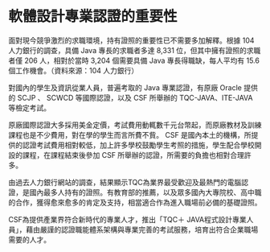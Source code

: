 # 軟體設計專業認證的重要性

面對現今競爭激烈的求職環境，持有證照的重要性已不需要多加解釋。根據 104 人力銀行的調查，具備 Java 專長的求職者多達 8,331 位，但其中擁有證照的求職者僅 206 人，相對於當時 3,204 個需要具備 Java 專長得職缺，每人平均有 15.6 個工作機會。（資料來源：104 人力銀行）

對國內的學生及資訊從業人員，普遍考取的 Java 專業認證，有原廠 Oracle 提供的 SCJP 、 SCWCD 等國際認證，以及 CSF 所舉辦的 TQC-JAVA、ITE-JAVA 等檢定考試。

原廠國際認證大多採用美金定價，考試費用動輒數千元台幣起，而原廠教材及訓練課程也是不少費用，對在學的學生而言所費不貲。 CSF 是國內本土的機構，所提供的認證考試費用相對較低，加上許多學校鼓勵學生考照的措施，學生配合學校開設的課程，在課程結束後參加 CSF 所舉辦的認證，所需要的負擔也相對合理許多。

由過去人力銀行網站的調查，結果顯示TQC為業界最受歡迎及最熱門的電腦認證，是國內最多人持有的證照。有教育部的推薦，以及眾多國內大專院校、高中職的合作，獲得愈來愈多的肯定及支持，相當適合作為進入職場前必備的基礎證照。

CSF為提供產業界符合新時代的專業人才，推出「TQC＋ JAVA程式設計專業人員」，藉由嚴謹的認證職能體系架構與專業完善的考試服務，培育出符合企業職場需要的人才。
